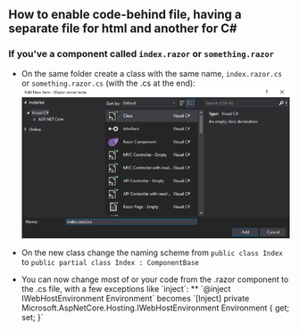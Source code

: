## How to enable code-behind file, having a separate file for html and another for C#

### If you've a component called `index.razor` or `something.razor`
* On the same folder create a class with the same name, `index.razor.cs` or `something.razor.cs` (with the .cs at the end):
![1.png](1.png)

* On the new class change the naming scheme from `public class Index` to `public partial class Index : ComponentBase`

* You can now change most of or your code from the .razor component to the .cs file, with a few exceptions like ´inject´:
** ´@inject IWebHostEnvironment Environment´ becomes ´[Inject] private Microsoft.AspNetCore.Hosting.IWebHostEnvironment Environment { get; set; }´